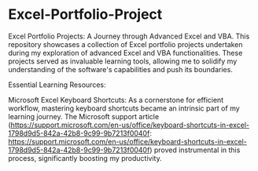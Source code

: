 # Excel-Portfolio-Project
Excel Portfolio Projects: A Journey through Advanced Excel and VBA.
This repository showcases a collection of Excel portfolio projects undertaken during my exploration of advanced Excel and VBA functionalities. These projects served as invaluable learning tools, allowing me to solidify my understanding of the software's capabilities and push its boundaries.

Essential Learning Resources:

Microsoft Excel Keyboard Shortcuts: As a cornerstone for efficient workflow, mastering keyboard shortcuts became an intrinsic part of my learning journey. The Microsoft support article (https://support.microsoft.com/en-us/office/keyboard-shortcuts-in-excel-1798d9d5-842a-42b8-9c99-9b7213f0040f: https://support.microsoft.com/en-us/office/keyboard-shortcuts-in-excel-1798d9d5-842a-42b8-9c99-9b7213f0040f) proved instrumental in this process, significantly boosting my productivity.
